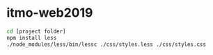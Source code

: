 # itmo-web2019

```bash
cd [project folder]
npm install less
./node_modules/less/bin/lessc ./css/styles.less ./css/styles.css
```